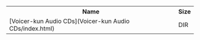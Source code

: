 <table>
<tr><th>Name</th><th>Size</th></tr>
<tr><td>
[Voicer-kun Audio CDs](Voicer-kun Audio CDs/index.html)
</td><td>DIR</td></tr>
</table>
